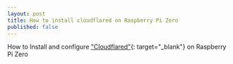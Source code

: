 ```yaml
---
layout: post
title: How to install cloudflared on Raspberry Pi Zero
published: false
---
```


How to Install and configure ["Cloudflared"](j.mp/dns-over-https){: target="_blank"} on Raspberry Pi Zero
